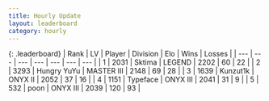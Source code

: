 ```yaml
---
title: Hourly Update
layout: leaderboard
category: hourly
---
```


{: .leaderboard}
| Rank | LV | Player | Division | Elo | Wins | Losses |
| --- | --- | --- | --- | --- | --- | --- |
| <span data-change="0">1</span> | 2031 | <span title="ID: 353063">Sktima</span> | LEGEND | <span data-change="0">2202</span> | <span data-change="0">60</span> | <span data-change="0">22</span> |
| <span data-change="0">2</span> | 3293 | <span title="ID: 164871">Hungry YuYu</span> | MASTER III | <span data-change="5">2148</span> | <span data-change="1">69</span> | <span data-change="0">28</span> |
| <span data-change="0">3</span> | 1639 | <span title="ID: 392407">Kunzut1k</span> | ONYX II | <span data-change="0">2052</span> | <span data-change="0">37</span> | <span data-change="0">16</span> |
| <span data-change="0">4</span> | 1151 | <span title="ID: 628233">Typeface</span> | ONYX III | <span data-change="0">2041</span> | <span data-change="0">31</span> | <span data-change="0">9</span> |
| <span data-change="1">5</span> | 532 | <span title="ID: 540690">poon</span> | ONYX III | <span data-change="9">2039</span> | <span data-change="3">120</span> | <span data-change="1">93</span> |